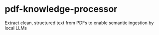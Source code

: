 # pdf-knowledge-processor
Extract clean, structured text from PDFs to enable semantic ingestion by local LLMs
